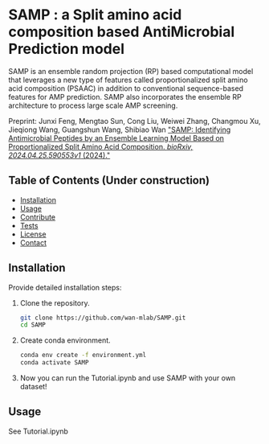 # SAMP : a Split amino acid composition based AntiMicrobial Prediction model

SAMP is an ensemble random projection (RP) based computational model that leverages a new type of features called proportionalized split amino acid composition (PSAAC) in addition to conventional sequence-based features for AMP prediction. SAMP also incorporates the ensemble RP architecture to process large scale AMP screening.

Preprint: Junxi Feng, Mengtao Sun, Cong Liu, Weiwei Zhang, Changmou Xu, Jieqiong Wang, Guangshun Wang, Shibiao Wan ["SAMP: Identifying Antimicrobial Peptides by an Ensemble Learning Model Based on Proportionalized Split Amino Acid Composition. *bioRxiv, 2024.04.25.590553v1* (2024)."](https://www.biorxiv.org/content/10.1101/2024.04.25.590553v1)

## Table of Contents (Under construction)

- [Installation](#installation)
- [Usage](#usage)
- [Contribute](#contribute)
- [Tests](#tests)
- [License](#license)
- [Contact](#contact)

## Installation

Provide detailed installation steps:
1. Clone the repository.
    ```bash
    git clone https://github.com/wan-mlab/SAMP.git
    cd SAMP
    ```
2. Create conda environment.
    ```bash
    conda env create -f environment.yml
    conda activate SAMP
    ```
3. Now you can run the Tutorial.ipynb and use SAMP with your own dataset!

## Usage

See Tutorial.ipynb
